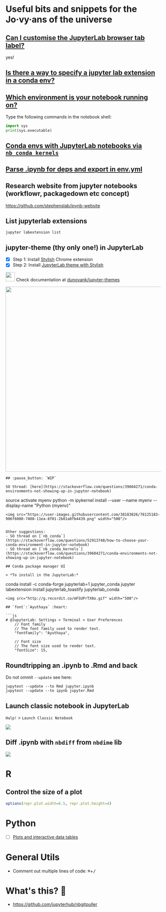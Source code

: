 # Useful bits and snippets for the Jo·vy·ans of the universe 

## [Can I customise the JupyterLab browser tab label?](https://github.com/jupyterlab/jupyterlab/issues/4422#issuecomment-382841157)

yes!

## [Is there a way to specify a jupyter lab extension in a conda env?](https://stackoverflow.com/questions/54186373/is-there-a-way-to-specify-a-jupyter-lab-extension-in-a-conda-env)

## [Which environment is your notebook running on?](https://stackoverflow.com/questions/37085665/in-which-conda-environment-is-jupyter-executing)

Type the following commands in the notebook shell:

```python
import sys
print(sys.executable)
```

## [Conda envs with JupyterLab notebooks via `nb_conda_kernels`](https://dwflanagan.github.io/2018-04-20-conda-envs-in-jupyter/)

## [Parse .ipynb for deps and export in env.yml](https://github.com/cgat-developers/conda-deps)

## Research website from jupyter notebooks (workflowr, packagedown etc concept)

https://github.com/stephenslab/ipynb-website

## List jupyterlab extensions

```
jupyter labextension list
```

## jupyter-theme (thy only one!) in JupyterLab 

- [x] Step 1: Install [Stylish](https://chrome.google.com/webstore/detail/stylish-custom-themes-for/fjnbnpbmkenffdnngjfgmeleoegfcffe/related) Chrome extension
- [x] Step 2: Install [JupyterLab theme with Stylish](https://userstyles.org/styles/178898/jupyter-lab-legos-light?utm_campaign=stylish_stylepage)

<img src="https://github.githubassets.com/images/modules/logos_page/GitHub-Mark.png" width="30"/> Check documentation at [dunovank/jupyter-themes](https://github.com/dunovank/jupyter-themes#themes-for-jupyter-lab)

<img src="http://g.recordit.co/XvNPTxzlU1.gif" width="600"/>

```
## :pause_button: `WIP` 

SO thread: [here](https://stackoverflow.com/questions/39604271/conda-environments-not-showing-up-in-jupyter-notebook)

```
source activate myenv
python -m ipykernel install --user --name myenv --display-name "Python (myenv)"
```
<img src="https://user-images.githubusercontent.com/38183826/78125183-906f6000-7408-11ea-8f01-2b01a0fb4439.png" width="500"/>


Other suggestions:
- SO thread on [`nb_conda`](https://stackoverflow.com/questions/52913748/how-to-choose-your-conda-environment-in-jupyter-notebook)
- SO thread on [`nb_conda_kernels`](https://stackoverflow.com/questions/39604271/conda-environments-not-showing-up-in-jupyter-notebook)

## Conda package manager UI

> *To install in the JupyterLab:*

```
conda install -c conda-forge jupyterlab=1 jupyter_conda
jupyter labextension install jupyterlab_toastify jupyterlab_conda
```
<img src="http://g.recordit.co/mFSUPrTX0o.gif" width="500"/>

## `font`:`Ayuthaya` :heart:

```js
# @JupyterLab: Settings > Terminal > User Preferences
    // Font family
    // The font family used to render text.
    "fontFamily": "Ayuthaya",

    // Font size
    // The font size used to render text.
    "fontSize": 15,    

```

## Roundtripping an .ipynb to .Rmd and back

Do not ommit `--update` see here:

```
jupytext --update --to Rmd jupyter.ipynb
jupytext --update --to ipynb jupyter.Rmd
```

## Launch classic notebook in JupyterLab

`Halp!` > `Launch Classic Notebook`

![](https://user-images.githubusercontent.com/38183826/77491131-d63e8e00-6e34-11ea-95c0-bb078ded18a4.png)

## Diff .ipynb with `nbdiff` from `nbdime` lib

![](https://user-images.githubusercontent.com/38183826/77492094-8ca37280-6e37-11ea-8da3-b8e77950eda8.png)

# R 


## Control the size of a plot

```r
options(repr.plot.width=6.5, repr.plot.height=4)
```



# Python 


- [ ] [Plots and interactive data tables](http://www.programmersought.com/article/7873512203/)



# General Utils

- Comment out multiple lines of code: <kbd>⌘</kbd>+<kbd>/</kbd>


# What's this? :thinking:

- https://github.com/jupyterhub/nbgitpuller
